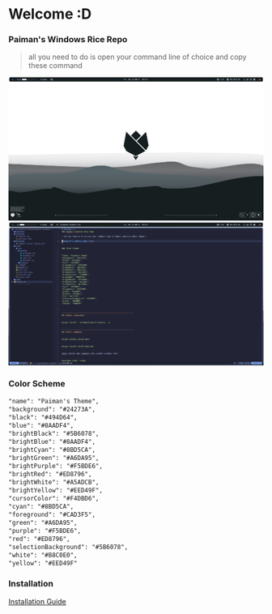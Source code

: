 # Welcome :D
### Paiman's Windows Rice Repo

> all you need to do is open your command line of choice and copy these command

![image of a desktop goes here](https://github.com/PaimanUwU/PaimanUwU-Windows-Rice/blob/main/assets/Screenshots/Screenshot%202025-01-02%20084822.png)
![image of a desktop with vim open goes here](https://github.com/PaimanUwU/PaimanUwU-Windows-Rice/blob/main/assets/Screenshots/Screenshot%202025-01-02%20084920.png)

### Color Scheme

```
"name": "Paiman's Theme",
"background": "#24273A",
"black": "#494D64",
"blue": "#8AADF4",
"brightBlack": "#5B6078",
"brightBlue": "#8AADF4",
"brightCyan": "#8BD5CA",
"brightGreen": "#A6DA95",
"brightPurple": "#F5BDE6",
"brightRed": "#ED8796",
"brightWhite": "#A5ADCB",
"brightYellow": "#EED49F",
"cursorColor": "#F4DBD6",
"cyan": "#8BD5CA",
"foreground": "#CAD3F5",
"green": "#A6DA95",
"purple": "#F5BDE6",
"red": "#ED8796",
"selectionBackground": "#5B6078",
"white": "#B8C0E0",
"yellow": "#EED49F"
```

### Installation

[Installation Guide](https://github.com/PaimanUwU/PaimanUwU-Windows-Rice/blob/main/INSTALLATION.md)

